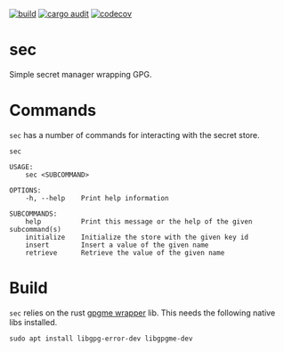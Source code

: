 [![build](https://github.com/wayofthepie/sec/actions/workflows/build.yml/badge.svg)](https://github.com/wayofthepie/sec/actions/workflows/build.yml)
[![cargo audit](https://github.com/wayofthepie/sec/actions/workflows/cargo_audit.yml/badge.svg)](https://github.com/wayofthepie/sec/actions/workflows/cargo_audit.yml)
[![codecov](https://codecov.io/gh/wayofthepie/sec/branch/main/graph/badge.svg?token=TAVF5SW2KM)](https://codecov.io/gh/wayofthepie/sec)
# sec
Simple secret manager wrapping GPG.

# Commands
`sec` has a number of commands for interacting with the secret store.

```
sec

USAGE:
    sec <SUBCOMMAND>

OPTIONS:
    -h, --help    Print help information

SUBCOMMANDS:
    help          Print this message or the help of the given subcommand(s)
    initialize    Initialize the store with the given key id
    insert        Insert a value of the given name
    retrieve      Retrieve the value of the given name
```

# Build
`sec` relies on the rust [gpgme wrapper](https://github.com/gpg-rs/gpgme) lib. This needs the following native libs installed.

```console
sudo apt install libgpg-error-dev libgpgme-dev
```

